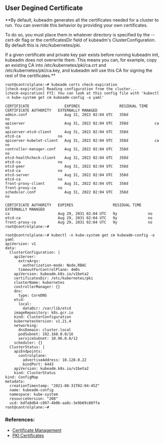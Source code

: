 ## User Degined Certificate
**By default, kubeadm generates all the certificates needed for a cluster to run. You can override this behavior by providing your own certificates.

To do so, you must place them in whatever directory is specified by the --cert-dir flag or the certificatesDir field of kubeadm's ClusterConfiguration. By default this is /etc/kubernetes/pki.

If a given certificate and private key pair exists before running kubeadm init, kubeadm does not overwrite them. This means you can, for example, copy an existing CA into /etc/kubernetes/pki/ca.crt and /etc/kubernetes/pki/ca.key, and kubeadm will use this CA for signing the rest of the certificates.**

```
root@controlplane:~# kubeadm certs check-expiration
[check-expiration] Reading configuration from the cluster...
[check-expiration] FYI: You can look at this config file with 'kubectl -n kube-system get cm kubeadm-config -o yaml'

CERTIFICATE                EXPIRES                  RESIDUAL TIME   CERTIFICATE AUTHORITY   EXTERNALLY MANAGED
admin.conf                 Aug 31, 2022 02:04 UTC   358d                                    no      
apiserver                  Aug 31, 2022 02:04 UTC   358d            ca                      no      
apiserver-etcd-client      Aug 31, 2022 02:04 UTC   358d            etcd-ca                 no      
apiserver-kubelet-client   Aug 31, 2022 02:04 UTC   358d            ca                      no      
controller-manager.conf    Aug 31, 2022 02:04 UTC   358d                                    no      
etcd-healthcheck-client    Aug 31, 2022 02:04 UTC   358d            etcd-ca                 no      
etcd-peer                  Aug 31, 2022 02:04 UTC   358d            etcd-ca                 no      
etcd-server                Aug 31, 2022 02:04 UTC   358d            etcd-ca                 no      
front-proxy-client         Aug 31, 2022 02:04 UTC   358d            front-proxy-ca          no      
scheduler.conf             Aug 31, 2022 02:04 UTC   358d                                    no      

CERTIFICATE AUTHORITY   EXPIRES                  RESIDUAL TIME   EXTERNALLY MANAGED
ca                      Aug 29, 2031 02:04 UTC   9y              no      
etcd-ca                 Aug 29, 2031 02:04 UTC   9y              no      
front-proxy-ca          Aug 29, 2031 02:04 UTC   9y              no      
root@controlplane:~#
```

```
root@controlplane:~# kubectl -n kube-system get cm kubeadm-config -o yaml
apiVersion: v1
data:
  ClusterConfiguration: |
    apiServer:
      extraArgs:
        authorization-mode: Node,RBAC
      timeoutForControlPlane: 4m0s
    apiVersion: kubeadm.k8s.io/v1beta2
    certificatesDir: /etc/kubernetes/pki
    clusterName: kubernetes
    controllerManager: {}
    dns:
      type: CoreDNS
    etcd:
      local:
        dataDir: /var/lib/etcd
    imageRepository: k8s.gcr.io
    kind: ClusterConfiguration
    kubernetesVersion: v1.21.4
    networking:
      dnsDomain: cluster.local
      podSubnet: 192.168.0.0/16
      serviceSubnet: 10.96.0.0/12
    scheduler: {}
  ClusterStatus: |
    apiEndpoints:
      controlplane:
        advertiseAddress: 10.128.0.22
        bindPort: 6443
    apiVersion: kubeadm.k8s.io/v1beta2
    kind: ClusterStatus
kind: ConfigMap
metadata:
  creationTimestamp: "2021-08-31T02:04:45Z"
  name: kubeadm-config
  namespace: kube-system
  resourceVersion: "208"
  uid: bdfa8d64-c897-4b0b-aa8c-3e9b69c80ffa
root@controlplane:~# 
```
### References:
- [Certificate Management](https://kubernetes.io/docs/tasks/administer-cluster/kubeadm/kubeadm-certs/)
- [PKI Certificates](https://kubernetes.io/docs/setup/best-practices/certificates/)